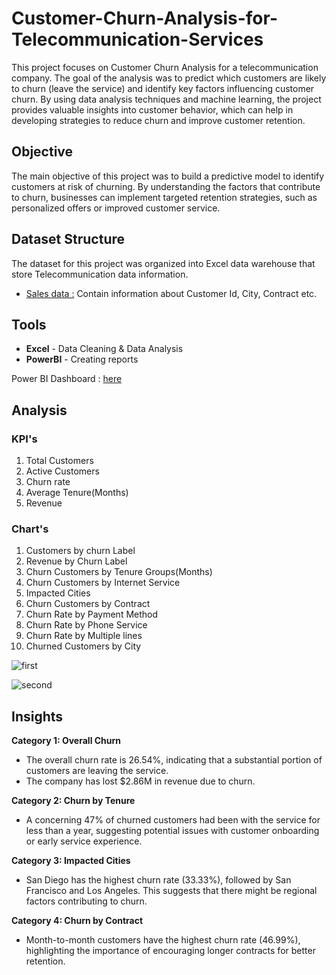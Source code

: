 # Customer-Churn-Analysis-for-Telecommunication-Services
This project focuses on Customer Churn Analysis for a telecommunication company. The goal of the analysis was to predict which customers are likely to churn (leave the service) and identify key factors influencing customer churn. By using data analysis techniques and machine learning, the project provides valuable insights into customer behavior, which can help in developing strategies to reduce churn and improve customer retention.

## Objective
The main objective of this project was to build a predictive model to identify customers at risk of churning. By understanding the factors that contribute to churn, businesses can implement targeted retention strategies, such as personalized offers or improved customer service.

## Dataset Structure
The dataset for this project was organized into Excel data warehouse that store Telecommunication data information.
  - [Sales data :](https://github.com/jemisha29/Customer-Churn-Analysis-for-Telecommunication-Services/blob/main/Telco_customer_churn.xlsx) Contain information about Customer Id, City, Contract etc.

## Tools

  * **Excel** - Data Cleaning & Data Analysis
  * **PowerBI** - Creating reports

  Power BI Dashboard : [here](https://github.com/jemisha29/Customer-Churn-Analysis-for-Telecommunication-Services/blob/main/customer%20churn%20dashboard.pbix)
  
## Analysis 
### KPI's
  1. Total Customers
  2. Active Customers
  3. Churn rate
  4. Average Tenure(Months)
  5. Revenue

### Chart's 
  1. Customers by churn Label
  2. Revenue by Churn Label
  3. Churn Customers by Tenure Groups(Months)
  4. Churn Customers by Internet Service
  5. Impacted Cities
  6. Churn Customers by Contract
  7. Churn Rate by Payment Method
  8. Churn Rate by Phone Service
  9. Churn Rate by Multiple lines
  10. Churned Customers by City


![first](https://github.com/user-attachments/assets/de3e5326-4eef-461d-ae98-ac7af35ee068)


![second](https://github.com/user-attachments/assets/bcc5e1d8-575f-48ec-ae45-0647db26be9c)

## Insights

**Category 1: Overall Churn**
  - The overall churn rate is 26.54%, indicating that a substantial portion of customers are leaving the service.
  - The company has lost $2.86M in revenue due to churn.

**Category 2: Churn by Tenure**
  - A concerning 47% of churned customers had been with the service for less than a year, suggesting potential issues with customer onboarding or early service experience.

**Category 3: Impacted Cities**
  - San Diego has the highest churn rate (33.33%), followed by San Francisco and Los Angeles. This suggests that there might be regional factors contributing to churn.
    
**Category 4: Churn by Contract**
  - Month-to-month customers have the highest churn rate (46.99%), highlighting the importance of encouraging longer contracts for better retention.
